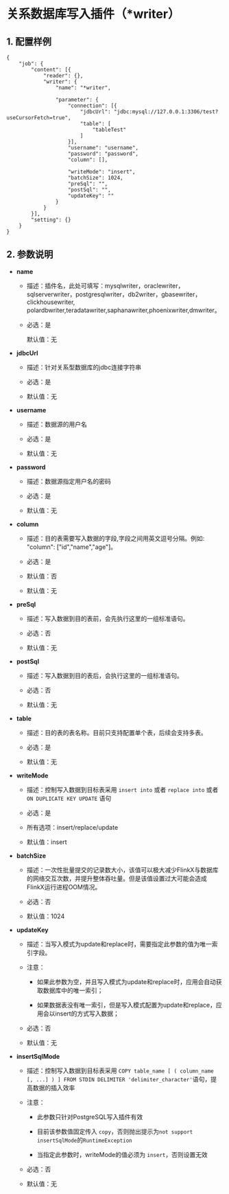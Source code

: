 # 关系数据库写入插件（*writer）

## 1. 配置样例

```
{
    "job": {
        "content": [{
            "reader": {},
            "writer": {
                "name": "*writer",

                "parameter": {
                    "connection": [{
                        "jdbcUrl": "jdbc:mysql://127.0.0.1:3306/test?useCursorFetch=true",
                        "table": [
                            "tableTest"
                        ]
                    }],
                    "username": "username",
                    "password": "password",
                    "column": [],

                    "writeMode": "insert",
                    "batchSize": 1024,
                    "preSql": "",
                    "postSql": "",
                    "updateKey": ""
                }
            }
        }],
        "setting": {}
    }
}
```

## 2. 参数说明

* **name**
  
  * 描述：插件名，此处可填写：mysqlwriter，oraclewriter，sqlserverwriter，postgresqlwriter，db2writer，gbasewriter，clickhousewriter, polardbwriter,teradatawriter,saphanawriter,phoenixwriter,dmwriter。
  
  * 必选：是
    
    默认值：无

* **jdbcUrl**
  
  * 描述：针对关系型数据库的jdbc连接字符串
  
  * 必选：是 
  
  * 默认值：无 

* **username**
  
  * 描述：数据源的用户名
  
  * 必选：是 
  
  * 默认值：无

* **password**
  
  * 描述：数据源指定用户名的密码
  
  * 必选：是 
  
  * 默认值：无

* **column**
  
  * 描述：目的表需要写入数据的字段,字段之间用英文逗号分隔。例如: "column": ["id","name","age"]。
  
  * 必选：是
  
  * 默认值：否 
  
  * 默认值：无 

* **preSql**
  
  * 描述：写入数据到目的表前，会先执行这里的一组标准语句。
  
  * 必选：否 
  
  * 默认值：无 

* **postSql**
  
  * 描述：写入数据到目的表后，会执行这里的一组标准语句。
  
  * 必选：否 
  
  * 默认值：无 

* **table**
  
  * 描述：目的表的表名称。目前只支持配置单个表，后续会支持多表。
  
  * 必选：是 
  
  * 默认值：无 

* **writeMode**
  
  * 描述：控制写入数据到目标表采用 `insert into` 或者 `replace into` 或者 `ON DUPLICATE KEY UPDATE` 语句
  
  * 必选：是 
  
  * 所有选项：insert/replace/update 
  
  * 默认值：insert 

* **batchSize**
  
  * 描述：一次性批量提交的记录数大小，该值可以极大减少FlinkX与数据库的网络交互次数，并提升整体吞吐量。但是该值设置过大可能会造成FlinkX运行进程OOM情况。
  
  * 必选：否
  
  * 默认值：1024 

* **updateKey**
  
  * 描述：当写入模式为update和replace时，需要指定此参数的值为唯一索引字段。
  
  * 注意：
    
    * 如果此参数为空，并且写入模式为update和replace时，应用会自动获取数据库中的唯一索引；
    
    * 如果数据表没有唯一索引，但是写入模式配置为update和replace，应用会以insert的方式写入数据；
  
  * 必选：否
  
  * 默认值：无
  
 * **insertSqlMode**
 
    * 描述：控制写入数据到目标表采用  `COPY table_name [ ( column_name [, ...] ) ] FROM STDIN DELIMITER 'delimiter_character'`语句，提高数据的插入效率
    
    * 注意：
    
      * 此参数只针对PostgreSQL写入插件有效
      
      * 目前该参数值固定传入 `copy`，否则抛出提示为`not support insertSqlMode`的`RuntimeException`
      
      * 当指定此参数时，writeMode的值必须为 `insert`，否则设置无效
      
    * 必选：否
    
    * 默认值：无  
